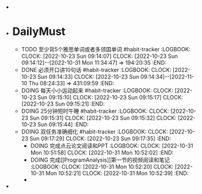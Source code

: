 -
- # DailyMust
	- TODO 至少背5个雅思单词或者多领国单词 #habit-tracker
	  :LOGBOOK:
	  CLOCK: [2022-10-23 Sun 09:14:07]
	  CLOCK: [2022-10-23 Sun 09:14:12]--[2022-10-31 Mon 11:34:47] =>  194:20:35
	  :END:
	- DONE 必须开口讲10句话 #habit-tracker
	  :LOGBOOK:
	  CLOCK: [2022-10-23 Sun 09:14:33]
	  CLOCK: [2022-10-23 Sun 09:14:34]--[2022-11-10 Thu 08:24:33] =>  431:09:59
	  :END:
	- DOING 每天小小运动起来 #habit-tracker
	  :LOGBOOK:
	  CLOCK: [2022-10-23 Sun 09:15:10]
	  CLOCK: [2022-10-23 Sun 09:15:17]
	  CLOCK: [2022-10-23 Sun 09:15:21]
	  :END:
	- DOING 25分钟短时午睡 #habit-tracker
	  :LOGBOOK:
	  CLOCK: [2022-10-23 Sun 09:15:31]
	  CLOCK: [2022-10-23 Sun 09:15:32]
	  CLOCK: [2022-10-23 Sun 09:15:44]
	  :END:
	- DOING 双任务准确细化 #habit-tracker
	  :LOGBOOK:
	  CLOCK: [2022-10-23 Sun 09:17:29]
	  CLOCK: [2022-10-23 Sun 09:17:35]
	  :END:
		- DOING 完成点云论文阅读和PPT
		  :LOGBOOK:
		  CLOCK: [2022-10-31 Mon 10:51:58]
		  CLOCK: [2022-10-31 Mon 10:52:02]
		  :END:
		- DOING 完成[[ProgramAnalysis]]第一节的视频阅读和笔记
		  :LOGBOOK:
		  CLOCK: [2022-10-31 Mon 10:52:20]
		  CLOCK: [2022-10-31 Mon 10:52:21]
		  CLOCK: [2022-10-31 Mon 10:52:39]
		  :END:
		-
-